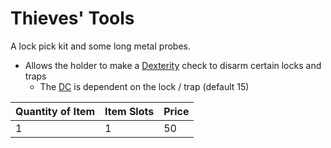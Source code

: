 # Thieves' Tools

A lock pick kit and some long metal probes.

- Allows the holder to make a [Dexterity](../../../Player%20Characters/The%20Ability%20Scores/Dexterity.md) check to disarm certain locks and traps
	- The [DC](../../../Game%20Procedures/Core%20Procedures/DC.md) is dependent on the lock / trap (default 15)

| Quantity of Item | Item Slots | Price |
| ---------------- | ---------- | ----- |
| 1                | 1          | 50    |
